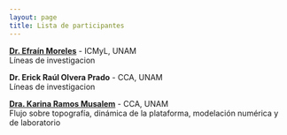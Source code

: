 ```yaml
---
layout: page
title: Lista de participantes
---
```


[**Dr. Efraín Moreles**](https://www.icmyl.unam.mx/es/quienes_somos/personal_academico/moreles-vazquez-luis-efrain) - ICMyL, UNAM<br>
Líneas de investigacion


**Dr. Erick Raúl Olvera Prado** - CCA, UNAM<br>
Líneas de investigacion

[**Dra. Karina Ramos Musalem**](https://anakarinarm.github.io) - CCA, UNAM<br>
Flujo sobre topografía, dinámica de la plataforma, modelación numérica y de laboratorio

  



